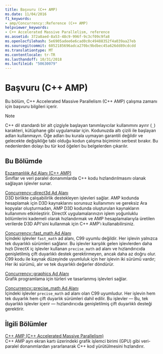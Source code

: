 ```yaml
---
title: Başvuru (C++ AMP)
ms.date: 11/04/2016
f1_keywords:
- amp/Concurrency::Reference (C++ AMP)
helpviewer_keywords:
- C++ Accelerated Massive Parallelism, reference
ms.assetid: 372a8aed-8a53-48c9-996f-9c3cf09c9fa8
ms.openlocfilehash: 5e6905adee6e6cad0c0c49488352f4a039aa27eb
ms.sourcegitcommit: 6052185696adca270bc9bdbec45a626dd89cdcdd
ms.translationtype: MT
ms.contentlocale: tr-TR
ms.lasthandoff: 10/31/2018
ms.locfileid: "50630079"
---
```

# <a name="reference-c-amp"></a>Başvuru (C++ AMP)

Bu bölüm, C++ Accelerated Massive Parallelism (C++ AMP) çalışma zamanı için başvuru bilgileri içerir.

> [!NOTE]
>  C++ dil standardı bir alt çizgiyle başlayan tanımlayıcılar kullanımını ayırır (`_`) karakteri, kütüphane gibi uygulamalar için. Kodunuzda altı çizili ile başlayan adları kullanmayın. Öğe adları bu kurala uymayan garantili değildir ve gelecekte değişikliğe tabi olduğu kodun çalışma biçiminin serbest bırakır. Bu nedenlerden dolayı bu tür kod öğeleri bu belgelerden çıkarılır.

## <a name="in-this-section"></a>Bu Bölümde

[Eşzamanlılık Ad Alanı (C++ AMP)](concurrency-namespace-cpp-amp.md)<br/>
Sınıflar ve veri paralel donanımlarda C++ kodu hızlandırılmasını olanak sağlayan işlevler sunar.

[Concurrency::direct3d Ad Alanı](concurrency-direct3d-namespace.md)<br/>
D3D birlikte çalışabilirlik destekleyen işlevleri sağlar. AMP kodunda hesaplamak için D3D kaynaklarını sorunsuz kullanımını ve gereksiz Ara kopyalar oluşturmadan, AMP D3D kodunda oluşturulan kaynakların kullanımını etkinleştirir. DirectX uygulamalarınızın işlem yoğunluklu bölümlerini kademeli olarak hızlandırmak ve AMP hesaplamalarıyla üretilen verilerde D3D API'sini kullanmak için C++ AMP'ı kullanabilirsiniz.

[Concurrency::fast_math Ad Alanı](concurrency-fast-math-namespace.md)<br/>
İçindeki işlevler `fast_math` ad alanı, C99 uyumlu değildir. Her işlevin yalnızca tek duyarlıklı sürümleri sağlanır. Bu işlevler karşılık gelen işlevlerden daha hızlı DirectX iç işlevler kullanan `precise_math` ad alanı ve hızlandırıcıda genişletilmiş çift duyarlıklı destek gerektirmeyen, ancak daha az doğru olur. C99 kodu ile kaynak düzeyinde uyumluluk için her işlevin iki sürümü vardır; Her iki sürümü, alır ve tek duyarlıklı değerler döndürür.

[Concurrency::graphics Ad Alanı](concurrency-graphics-namespace.md)<br/>
Grafik programlama için türleri ve tasarlanmış işlevleri sağlar.

[Concurrency::precise_math Ad Alanı](concurrency-precise-math-namespace.md)<br/>
İçindeki işlevler `precise_math` ad alanı olan C99 uyumludur. Her işlevin hem tek duyarlık hem çift duyarlık sürümleri dahil edilir. Bu işlevler — Bu, tek duyarlıklı işlevler içerir — hızlandırıcıda genişletilmiş çift duyarlıklı desteği gerektirir.

## <a name="related-sections"></a>İlgili Bölümler

[C++ AMP (C++ Accelerated Massive Parallelism)](../../../parallel/amp/cpp-amp-cpp-accelerated-massive-parallelism.md)<br/>
C++ AMP ayrı ekran kartı üzerindeki grafik işlemci birimi (GPU) gibi veri-paralel donanımlardan yararlanarak C++ kod yürütülmesini hızlandırır.

